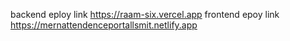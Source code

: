 backend eploy link  https://raam-six.vercel.app
frontend epoy link https://mernattendenceportallsmit.netlify.app
